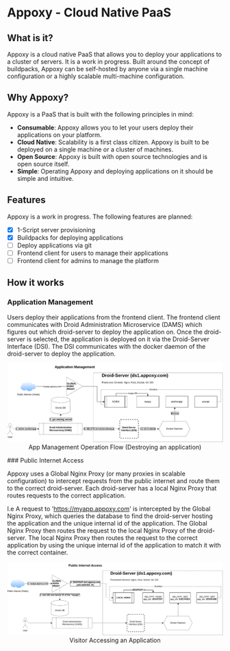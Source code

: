# Appoxy - Cloud Native PaaS

## What is it?

Appoxy is a cloud native PaaS that allows you to deploy your applications to a cluster of servers. It is a work in progress.
Built around the concept of buildpacks, Appoxy can be self-hosted by anyone via a single machine configuration or a highly scalable multi-machine configuration.


## Why Appoxy?

Appoxy is a PaaS that is built with the following principles in mind:
- **Consumable**: Appoxy allows you to let your users deploy their applications on your platform.
- **Cloud Native**: Scalability is a first class citizen. Appoxy is built to be deployed on a single machine or a cluster of machines.
- **Open Source**: Appoxy is built with open source technologies and is open source itself.
- **Simple**: Operating Appoxy and deploying applications on it should be simple and intuitive.

## Features
Appoxy is a work in progress. The following features are planned:
- [x] 1-Script server provisioning
- [x] Buildpacks for deploying applications
- [ ] Deploy applications via git
- [ ] Frontend client for users to manage their applications
- [ ] Frontend client for admins to manage the platform

## How it works

### Application Management
Users deploy their applications from the frontend client. The frontend client communicates with Droid Administration Microservice (DAMS) which figures out which droid-server to deploy the application on. Once the droid-server is selected, the application is deployed on it via the Droid-Server Interface (DSI). The DSI communicates with the docker daemon of the droid-server to deploy the application.
<div style="text-align: center;">

![](docs/app_management.png)
App Management Operation Flow (Destroying an application)

</div>
### Public Internet Access

Appoxy uses a Global Nginx Proxy (or many proxies in scalable configuration) to intercept requests from the public internet and route them to the correct droid-server. Each droid-server has a local Nginx Proxy that routes requests to the correct application.

I.e A request to 'https://myapp.appoxy.com' is intercepted by the Global Nginx Proxy, which queries the database to find the droid-server hosting the application and the unique internal id of the application. The Global Nginx Proxy then routes the request to the local Nginx Proxy of the droid-server. The local Nginx Proxy then routes the request to the correct application by using the unique internal id of the application to match it with the correct container.

<div style="text-align: center;">

![](docs/public_access.png)
Visitor Accessing an Application
</div>